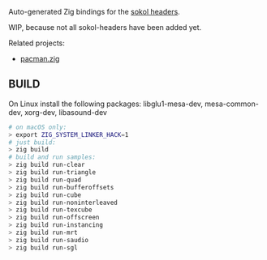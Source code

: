 Auto-generated Zig bindings for the [sokol headers](https://github.com/floooh/sokol).

WIP, because not all sokol-headers have been added yet.

Related projects:

- [pacman.zig](https://github.com/floooh/pacman.zig)

## BUILD

On Linux install the following packages: libglu1-mesa-dev, mesa-common-dev, xorg-dev, libasound-dev

```sh
# on macOS only:
> export ZIG_SYSTEM_LINKER_HACK=1
# just build:
> zig build
# build and run samples:
> zig build run-clear
> zig build run-triangle
> zig build run-quad
> zig build run-bufferoffsets
> zig build run-cube
> zig build run-noninterleaved
> zig build run-texcube
> zig build run-offscreen
> zig build run-instancing
> zig build run-mrt
> zig build run-saudio
> zig build run-sgl
```

